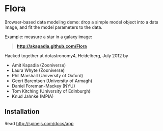 # Flora

Browser-based data modeling demo: drop a simple model object into a data
image, and fit the model parameters to the data. 

Example: measure a star in a galaxy image:

> **http://akapadia.github.com/Flora**

Hacked together at dotastronomy4, Heidelberg, July 2012 by

* Amit Kapadia (Zooniverse)
* Laura Whyte (Zooniverse)
* Phil Marshall (University of Oxford)
* Geert Barentsen (University of Armagh)
* Daniel Foreman-Mackey (NYU)
* Tom Kitching (University of Edinburgh)
* Knud Jahnke (MPIA)


## Installation

Read http://spinejs.com/docs/app 
